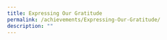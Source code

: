 ```yaml
---
title: Expressing Our Gratitude
permalink: /achievements/Expressing-Our-Gratitude/
description: ""
---
```

